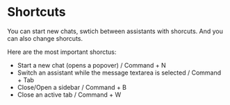 # Shortcuts

You can start new chats, swtich between assistants with shorcuts. And you can also change shorcuts.

Here are the most important shorctus:
- Start a new chat (opens a popover) / Command + N
- Switch an assistant while the message textarea is selected / Command + Tab 
- Close/Open a sidebar / Command + B
- Close an active tab / Command + W